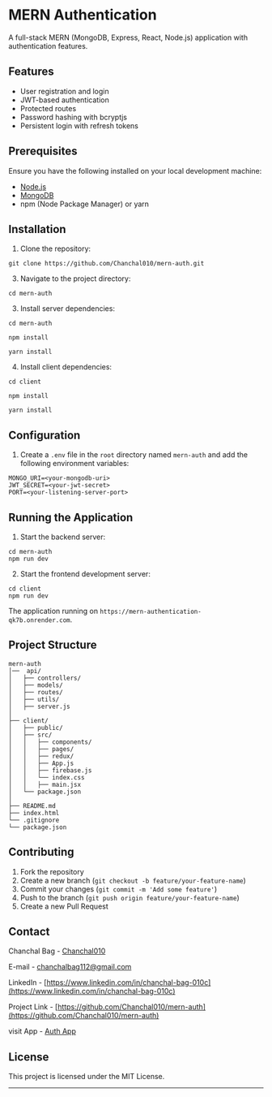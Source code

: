 
# MERN Authentication

A full-stack MERN (MongoDB, Express, React, Node.js) application with authentication features.

## Features

- User registration and login
- JWT-based authentication
- Protected routes
- Password hashing with bcryptjs
- Persistent login with refresh tokens

## Prerequisites

Ensure you have the following installed on your local development machine:

- [Node.js](https://nodejs.org/)
- [MongoDB](https://www.mongodb.com/)
- npm (Node Package Manager) or yarn

## Installation

1. Clone the repository:
```
git clone https://github.com/Chanchal010/mern-auth.git
```
3. Navigate to the project directory:
```
cd mern-auth
```
3. Install server dependencies:
```
cd mern-auth
```
```
npm install
```
```
yarn install
```
4. Install client dependencies:
```
cd client
```
```
npm install
```
```
yarn install
```
## Configuration

1. Create a `.env` file in the `root` directory named `mern-auth` and add the following environment variables:

```env
MONGO_URI=<your-mongodb-uri>
JWT_SECRET=<your-jwt-secret>
PORT=<your-listening-server-port>
```

## Running the Application

1. Start the backend server:

```
cd mern-auth
npm run dev
```

2. Start the frontend development server:

```
cd client
npm run dev
```

The application running on `https://mern-authentication-qk7b.onrender.com`.

## Project Structure

```
mern-auth
│──  api/
│   ├── controllers/
│   ├── models/
│   ├── routes/
│   ├── utils/
│   ├── server.js
│
├── client/
│   ├── public/
│   ├── src/
│   │   ├── components/
│   │   ├── pages/
│   │   ├── redux/
│   │   ├── App.js
│   │   ├── firebase.js
│   │   └── index.css
│   │   ├── main.jsx
│   └── package.json
│
├── README.md
├── index.html
└── .gitignore
└── package.json
```

## Contributing

1. Fork the repository
2. Create a new branch (`git checkout -b feature/your-feature-name`)
3. Commit your changes (`git commit -m 'Add some feature'`)
4. Push to the branch (`git push origin feature/your-feature-name`)
5. Create a new Pull Request


## Contact
Chanchal Bag - [Chanchal010](https://github.com/Chanchal010)

E-mail - [chanchalbag112@gmail.com](chanchalbag112@gmail.com)

LinkedIn - [https://www.linkedin.com/in/chanchal-bag-010c](https://www.linkedin.com/in/chanchal-bag-010c)

Project Link - [https://github.com/Chanchal010/mern-auth](https://github.com/Chanchal010/mern-auth)

visit App - [Auth App](https://mern-authentication-qk7b.onrender.com)

## License

This project is licensed under the MIT License.

---

